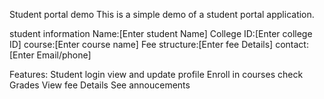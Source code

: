 Student portal demo
This is a simple demo of a student portal application.

student information
Name:[Enter student Name]
College ID:[Enter college ID]
course:[Enter course name]
Fee structure:[Enter fee Details]
contact:[Enter Email/phone]

Features:
Student login
view and update profile
Enroll in courses
check Grades
View fee Details
See annoucements
